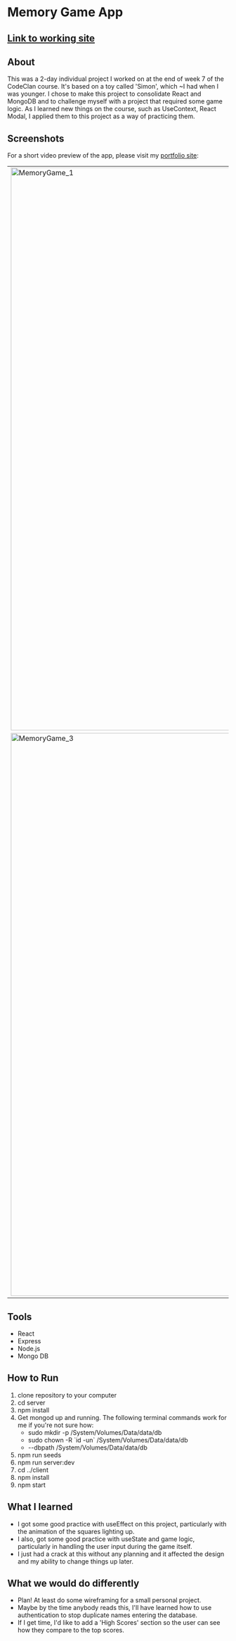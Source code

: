 # Memory Game App
<h2><a href=""> Link to working site </a></h2>

<section class="section about">
<h2 class="h2">About</h2>
<p class="p">This was a 2-day individual project I worked on at the end of week 7 of the CodeClan course.  It's based on a toy called 'Simon', which ~I had when I was younger.  I chose to make this project to consolidate React and MongoDB and to challenge myself with a project that required some game logic.  As I learned new things on the course, such as UseContext, React Modal, I applied them to this project as a way of practicing them.
</section>


 <section class="section screenshots">
 <h2 class="h2">Screenshots</h2>
<p class="p">For a short video preview of the app, please visit my  <a href="https://g-dunlop.github.io/g-dunlop-portfolio-website/">portfolio site</a>:
<table class="table">
  <tr class="tr">
    <td class="td"><img width="1280" alt="MemoryGame_1" src="https://user-images.githubusercontent.com/88304522/167289190-169641ed-254f-462b-ad9d-b1589e008c72.png"></td>
  <td class="td"><img width="1280" alt="MemoryGame_2" src="https://user-images.githubusercontent.com/88304522/167289203-01c0eabb-7249-467c-883e-489bbb70f4ab.png"></td>
  </tr>
  <tr class="tr">
    <td class="td"><img width="1280" alt="MemoryGame_3" src="https://user-images.githubusercontent.com/88304522/167289211-2289404c-bfec-4e33-8527-fab40c2d7001.png"></td>
    <td class="td"><img width="1280" alt="MemoryGame_4" src="https://user-images.githubusercontent.com/88304522/167289219-3d682d89-f6fd-46b7-bbf1-5f36e4fe0502.png"></td>
  </tr>
 </table>
</section>


<section class="section tools">
<h2 class="h2">Tools</h2>

<ul class="ul">
  <li class="li">React</li>
  <li class="li">Express</li> 
  <li class="li">Node.js</li> 
  <li class="li">Mongo DB</li>
 </ul>
</section>

<section class="section how-to-run">
<h2 class="h2">How to Run</h2>
<ol class="ol">
  <li class="li">clone repository to your computer</li>
  <li class="li">cd server</li>
  <li class="li">npm install</li>
  <li class="li">Get mongod up and running.  The following terminal commands work for me if you're not sure how:
    <ul class="ul">
      <li class="li">sudo mkdir -p /System/Volumes/Data/data/db</li>
      <li class="li">sudo chown -R `id -un` /System/Volumes/Data/data/db</li>
      <li class="li">--dbpath /System/Volumes/Data/data/db</li>
    </ul>
    </li>
  <li class="li">npm run seeds</li>
  <li class="li">npm run server:dev</li>
  <li class="li">cd ../client</li>
  <li class="li">npm install</li>
  <li class="li">npm start</li>
</ol>
</section>

 <section class="section learned">
 <h2 class="h2">What I learned</h2>
<ul class="ul">
  <li class="li">I got some good practice with useEffect on this project, particularly with the animation of the squares lighting up.</li>
  <li class="li">I also, got some good practice with useState and game logic, particularly in handling the user input during the game itself.</li>
  <li class="li">I just had a crack at this without any planning and it affected the design and my ability to change things up later.</li>
 </ul>
 </section>

<section class="section differently">
 <h2 class="h2">What we would do differently</h2>
<ul class="ul">
  <li class="li">Plan!  At least do some wireframing for a small personal project.</li>
  <li class="li">Maybe by the time anybody reads this, I'll have learned how to use authentication to stop duplicate names entering the database.</li>
  <li class="li">If I get time, I'd like to add a 'High Scores' section so the user can see how they compare to the top scores.</li>
</ul>
</section>


